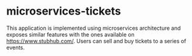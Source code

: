 # microservices-tickets
This application is implemented using microservices architecture and exposes similar features with the ones available on https://www.stubhub.com/. Users can sell and buy tickets to a series of events.
